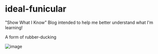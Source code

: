 # ideal-funicular

"Show What I Know" Blog intended to help me better understand what I'm learning!

A form of rubber-ducking

![image](https://github.com/TheClutchC/ideal-funicular/assets/102885927/503cff37-1875-41e9-ac30-14710c1c7f20)
